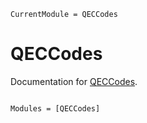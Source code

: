```@meta
CurrentModule = QECCodes
```

# QECCodes

Documentation for [QECCodes](https://github.com/nzy1997/QECCodes.jl).

```@index
```

```@autodocs
Modules = [QECCodes]
```
